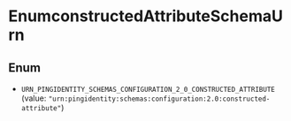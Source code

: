 

# EnumconstructedAttributeSchemaUrn

## Enum


* `URN_PINGIDENTITY_SCHEMAS_CONFIGURATION_2_0_CONSTRUCTED_ATTRIBUTE` (value: `"urn:pingidentity:schemas:configuration:2.0:constructed-attribute"`)



